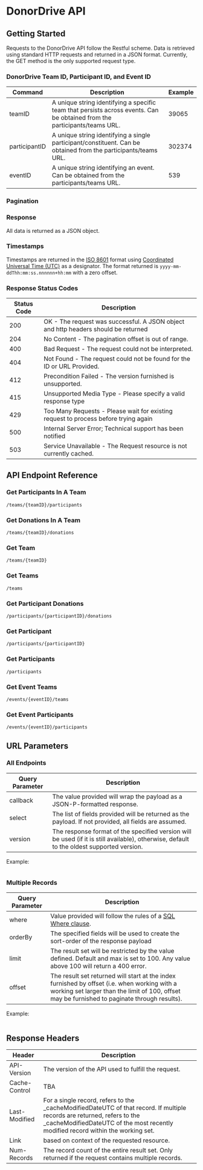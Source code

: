 # DonorDrive API

## Getting Started
Requests to the DonorDrive API follow the Restful scheme. Data is retrieved using standard HTTP requests and returned in a JSON format. Currently, the GET method is the only supported request type.
### DonorDrive Team ID, Participant ID, and Event ID
| Command | Description | Example |
| --- | --- | --- |
| teamID | A unique string identifying a specific team that persists across events. Can be obtained from the participants/teams URL. | 39065 |
| participantID | A unique string identifying a single participant/constituent. Can be obtained from the participants/teams URL. | 302374 |
| eventID |  A unique string identifying an event. Can be obtained from the participants/teams URL. | 539 |
### Pagination
### Response
All data is returned as a JSON object.
### Timestamps
Timestamps are returned in the [ISO 8601](https://en.wikipedia.org/wiki/ISO_8601) format using [Coordinated Universal Time (UTC)](https://en.wikipedia.org/wiki/ISO_8601#Coordinated_Universal_Time_(UTC)) as a designator. The format returned is `yyyy-mm-ddThh:mm:ss.nnnnnn+hh:mm` with a zero offset.
### Response Status Codes
| Status Code | Description |
| --- | --- |
| 200 | OK - The request was successful. A JSON object and http headers should be returned |
| 204 | No Content - The pagination offset is out of range. |
| 400 | Bad Request - The request could not be interpreted. |
| 404 | Not Found - The request could not be found for the ID or URL Provided. |
| 412 | Precondition Failed - The version furnished is unsupported. |
| 415 | Unsupported Media Type - Please specify a valid response type |
| 429 | Too Many Requests - Please wait for existing request to process before trying again |
| 500 | Internal Server Error; Technical support has been notified |
| 503 | Service Unavailable - The Request resource is not currently cached. |
## API Endpoint Reference
### Get Participants In A Team
```
/teams/{teamID}/participants
```
### Get Donations In A Team
```
/teams/{teamID}/donations
```
### Get Team
```
/teams/{teamID}
```
### Get Teams
```
/teams
```
### Get Participant Donations
```
/participants/{participantID}/donations
```
### Get Participant
```
/participants/{participantID}
```
### Get Participants
```
/participants
```
### Get Event Teams
```
/events/{eventID}/teams
```
### Get Event Participants
```
/events/{eventID}/participants
```
## URL Parameters
### All Endpoints
| Query Parameter | Description |
| --- | --- |
| callback | The value provided will wrap the payload as a JSON-P-formatted response. |
| select | The list of fields provided will be returned as the payload. If not provided, all fields are assumed. |
| version | The response format of the specified version will be used (if it is still available), otherwise, default to the oldest supported version. |
Example:
```

```
### Multiple Records
| Query Parameter | Description |
| --- | --- |
| where | Value provided will follow the rules of a [SQL Where clause](https://www.w3schools.com/sql/sql_where.asp). |
| orderBy | The specified fields will be used to create the sort-order of the response payload |
| limit | The result set will be restricted by the value defined. Default and max is set to 100. Any value above 100 will return a 400 error. |
| offset | The result set returned will start at the index furnished by offset (i.e. when working with a working set larger than the limit of 100, offset may be furnished to paginate through results). |
Example:
```
```
## Response Headers
| Header | Description |
| --- | --- |
| API-Version | The version of the API used to fulfill the request. |
| Cache-Control | TBA |
| Last-Modified | For a single record, refers to the _cacheModifiedDateUTC of that record. If multiple records are returned, refers to the _cacheModifiedDateUTC of the most recently modified record within the working set. |
| Link | based on context of the requested resource. |
| Num-Records | The record count of the entire result set. Only returned if the request contains multiple records. |

